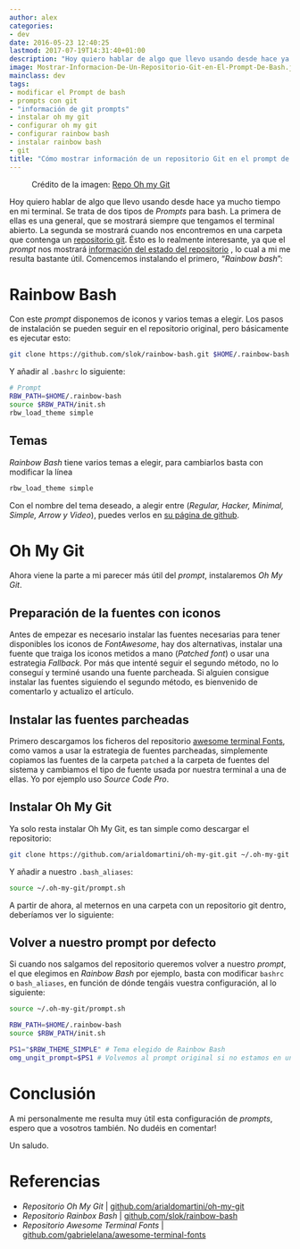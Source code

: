 ```yaml
---
author: alex
categories:
- dev
date: 2016-05-23 12:40:25
lastmod: 2017-07-19T14:31:40+01:00
description: "Hoy quiero hablar de algo que llevo usando desde hace ya mucho tiempo  en mi terminal. Se trata de dos tipos de Prompts para bash. La primera de ellas  es una general, que se mostrará siempre que tengamos el terminal abierto. La  segunda se mostrará cuando nos encontremos en una carpeta que contenga un repositorio  git. \xC9sto es lo realmente interesante, ya que el prompt nos mostrará información  del estado del repositorio, lo cual a mi me resulta bastante útil. Comencemos instalando el primero, Rainbow bash"
image: Mostrar-Informacion-De-Un-Repositorio-Git-en-El-Prompt-De-Bash.jpg
mainclass: dev
tags:
- modificar el Prompt de bash
- prompts con git
- "información de git prompts"
- instalar oh my git
- configurar oh my git
- configurar rainbow bash
- instalar rainbow bash
- git
title: "Cómo mostrar información de un repositorio Git en el prompt de tu terminal"
---
```


<figure>
    <a href="/img/Mostrar-Informacion-De-Un-Repositorio-Git-en-El-Prompt-De-Bash.jpg"><amp-img sizes="(min-width: 823px) 823px, 100vw" on="tap:lightbox1" role="button" tabindex="0" layout="responsive" src="/img/Mostrar-Informacion-De-Un-Repositorio-Git-en-El-Prompt-De-Bash.jpg" title="Cómo mostrar información de un repositorio Git en el prompt de tu terminal" alt="Cómo mostrar información de un repositorio Git en el prompt de tu terminal" width="823px" height="518px" /></a>
    <span class="image-credit">Crédito de la imagen: <a href="https://github.com/arialdomartini/oh-my-git" target="_blank" title="Repo Oh my Git">Repo Oh my Git</a></span>
</figure>


Hoy quiero hablar de algo que llevo usando desde hace ya mucho tiempo en mi terminal. Se trata de dos tipos de _Prompts_ para bash. La primera de ellas es una general, que se mostrará siempre que tengamos el terminal abierto. La segunda se mostrará cuando nos encontremos en una carpeta que contenga un [repositorio git](/git "Tutoriales sobre Git"). Ésto es lo realmente interesante, ya que el _prompt_ nos mostrará [información del estado del repositorio](https://elbauldelprogramador.com/mini-tutorial-y-chuleta-de-comandos-git/ "Chuleta de comandos Git")  , lo cual a mi me resulta bastante útil. Comencemos instalando el primero, “_Rainbow bash_”:

<!--more--><!--ad-->

# Rainbow Bash

Con este _prompt_ disponemos de iconos y varios temas a elegir. Los pasos de instalación se pueden seguir en el repositorio original, pero básicamente es ejecutar esto:

```bash
git clone https://github.com/slok/rainbow-bash.git $HOME/.rainbow-bash
```

Y añadir al `.bashrc` lo siguiente:

```bash
# Prompt
RBW_PATH=$HOME/.rainbow-bash
source $RBW_PATH/init.sh
rbw_load_theme simple
```

## Temas

_Rainbow Bash_ tiene varios temas a elegir, para cambiarlos basta con modificar la línea

```bash
rbw_load_theme simple
```

Con el nombre del tema deseado, a alegir entre (_Regular, Hacker, Minimal, Simple, Arrow y Video_), puedes verlos en [su página de github](https://github.com/slok/rainbow-bash/tree/master/themes).

# Oh My Git

Ahora viene la parte a mi parecer más útil del _prompt_, instalaremos _Oh My Git_.

## Preparación de la fuentes con iconos

Antes de empezar es necesario instalar las fuentes necesarias para tener disponibles los iconos de _FontAwesome_, hay dos alternativas, instalar una fuente que traiga los iconos metidos a mano (_Patched font_) o usar una estrategia _Fallback_. Por más que intenté seguir el segundo método, no lo conseguí y terminé usando una fuente parcheada. Si alguien consigue instalar las fuentes siguiendo el segundo método, es bienvenido de comentarlo y actualizo el artículo.

## Instalar las fuentes parcheadas

Primero descargamos los ficheros del repositorio [awesome terminal Fonts](https://github.com/gabrielelana/awesome-terminal-fonts), como vamos a usar la estrategia de fuentes parcheadas, simplemente copiamos las fuentes de la carpeta `patched` a la carpeta de fuentes del sistema y cambiamos el tipo de fuente usada por nuestra terminal a una de ellas. Yo por ejemplo uso _Source Code Pro_.

## Instalar Oh My Git

Ya solo resta instalar Oh My Git, es tan simple como descargar el repositorio:

```bash
git clone https://github.com/arialdomartini/oh-my-git.git ~/.oh-my-git
```

Y añadir a nuestro `.bash_aliases`:

```bash
source ~/.oh-my-git/prompt.sh
```

A partir de ahora, al meternos en una carpeta con un repositorio git dentro, deberíamos ver lo siguiente:

<figure>
    <a href="/img/ohmygitprompt.png"><amp-img sizes="(min-width: 527px) 527px, 100vw" on="tap:lightbox1" role="button" tabindex="0" layout="responsive" src="/img/ohmygitprompt.png" title="Cómo mostrar información de un repositorio Git en el prompt de tu terminal" alt="Cómo mostrar información de un repositorio Git en el prompt de tu terminal" width="527px" height="39px" /></a>
</figure>

## Volver a nuestro prompt por defecto

Si cuando nos salgamos del repositorio queremos volver a nuestro _prompt_, el que elegimos en _Rainbow Bash_ por ejemplo, basta con modificar `bashrc` o `bash_aliases`, en función de dónde tengáis vuestra configuración, al lo siguiente:

```bash
source ~/.oh-my-git/prompt.sh

RBW_PATH=$HOME/.rainbow-bash
source $RBW_PATH/init.sh

PS1="$RBW_THEME_SIMPLE" # Tema elegido de Rainbow Bash
omg_ungit_prompt=$PS1 # Volvemos al prompt original si no estamos en un repo
```

# Conclusión

A mi personalmente me resulta muy útil esta configuración de _prompts_, espero que a vosotros también. No dudéis en comentar!

Un saludo.

# Referencias

- _Repositorio Oh My Git_ \| [github.com/arialdomartini/oh-my-git](https://github.com/arialdomartini/oh-my-git "Repo Oh my Git")
- _Repositorio Rainbox Bash_ \| [github.com/slok/rainbow-bash](https://github.com/slok/rainbow-bash "Repositorio Rainbox Bash")
- _Repositorio Awesome Terminal Fonts_ \| [github.com/gabrielelana/awesome-terminal-fonts](https://github.com/gabrielelana/awesome-terminal-fonts "Repositorio Awesome Terminal Fonts")
